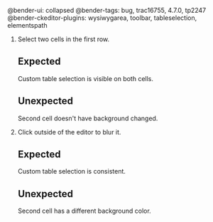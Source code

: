 @bender-ui: collapsed
@bender-tags: bug, trac16755, 4.7.0, tp2247
@bender-ckeditor-plugins: wysiwygarea, toolbar, tableselection, elementspath

1. Select two cells in the first row.

	## Expected

	Custom table selection is visible on both cells.

	## Unexpected

	Second cell doesn't have background changed.

1. Click outside of the editor to blur it.

	## Expected

	Custom table selection is consistent.

	## Unexpected

	Second cell has a different background color.
